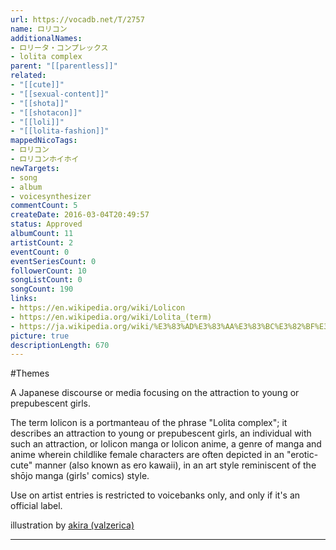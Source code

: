 ```yaml
---
url: https://vocadb.net/T/2757
name: ロリコン
additionalNames: 
- ロリータ・コンプレックス
- lolita complex
parent: "[[parentless]]"
related:
- "[[cute]]"
- "[[sexual-content]]"
- "[[shota]]"
- "[[shotacon]]"
- "[[loli]]"
- "[[lolita-fashion]]"
mappedNicoTags:
- ロリコン
- ロリコンホイホイ
newTargets:
- song
- album
- voicesynthesizer
commentCount: 5
createDate: 2016-03-04T20:49:57
status: Approved
albumCount: 11
artistCount: 2
eventCount: 0
eventSeriesCount: 0
followerCount: 10
songListCount: 0
songCount: 190
links: 
- https://en.wikipedia.org/wiki/Lolicon
- https://en.wikipedia.org/wiki/Lolita_(term)
- https://ja.wikipedia.org/wiki/%E3%83%AD%E3%83%AA%E3%83%BC%E3%82%BF%E3%83%BB%E3%82%B3%E3%83%B3%E3%83%97%E3%83%AC%E3%83%83%E3%82%AF%E3%82%B9
picture: true
descriptionLength: 670
---
```


#Themes

A Japanese discourse or media focusing on the attraction to young or prepubescent girls.

The term lolicon is a portmanteau of the phrase "Lolita complex"; it describes an attraction to young or prepubescent girls, an individual with such an attraction, or lolicon manga or lolicon anime, a genre of manga and anime wherein childlike female characters are often depicted in an "erotic-cute" manner (also known as ero kawaii), in an art style reminiscent of the shōjo manga (girls' comics) style.

Use on artist entries is restricted to voicebanks only, and only if it's an official label.

illustration by [akira (valzerica)](https://www.pixiv.net/member.php?id=2261414)

---

